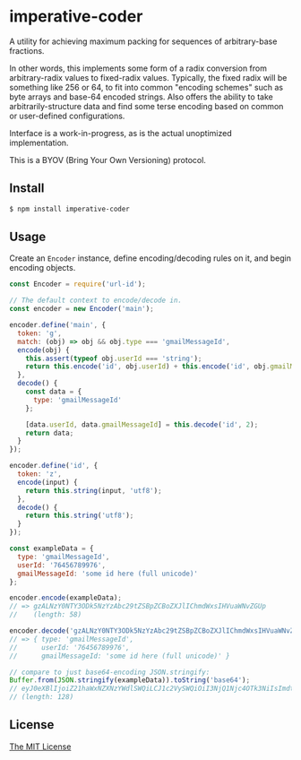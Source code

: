 imperative-coder
================

A utility for achieving maximum packing for sequences of arbitrary-base fractions.

In other words, this implements some form of a radix conversion from arbitrary-radix values to
fixed-radix values. Typically, the fixed radix will be something like 256 or 64, to fit into common
"encoding schemes" such as byte arrays and base-64 encoded strings. Also offers the ability to take
arbitrarily-structure data and find some terse encoding based on common or user-defined
configurations.

Interface is a work-in-progress, as is the actual unoptimized implementation.

This is a BYOV (Bring Your Own Versioning) protocol.

Install
-------

```sh
$ npm install imperative-coder
```

Usage
-----

Create an `Encoder` instance, define encoding/decoding rules on it, and begin encoding objects.

```js
const Encoder = require('url-id');

// The default context to encode/decode in.
const encoder = new Encoder('main');

encoder.define('main', {
  token: 'g',
  match: (obj) => obj && obj.type === 'gmailMessageId',
  encode(obj) {
    this.assert(typeof obj.userId === 'string');
    return this.encode('id', obj.userId) + this.encode('id', obj.gmailMessageId);
  },
  decode() {
    const data = {
      type: 'gmailMessageId'
    };

    [data.userId, data.gmailMessageId] = this.decode('id', 2);
    return data;
  }
});

encoder.define('id', {
  token: 'z',
  encode(input) {
    return this.string(input, 'utf8');
  },
  decode() {
    return this.string('utf8');
  }
});

const exampleData = {
  type: 'gmailMessageId',
  userId: '76456789976',
  gmailMessageId: 'some id here (full unicode)'
};

encoder.encode(exampleData);
// => gzALNzY0NTY3ODk5NzYzAbc29tZSBpZCBoZXJlIChmdWxsIHVuaWNvZGUp
//    (length: 58)

encoder.decode('gzALNzY0NTY3ODk5NzYzAbc29tZSBpZCBoZXJlIChmdWxsIHVuaWNvZGUp');
// => { type: 'gmailMessageId',
//      userId: '76456789976',
//      gmailMessageId: 'some id here (full unicode)' }

// compare to just base64-encoding JSON.stringify:
Buffer.from(JSON.stringify(exampleData)).toString('base64');
// eyJ0eXBlIjoiZ21haWxNZXNzYWdlSWQiLCJ1c2VySWQiOiI3NjQ1Njc4OTk3NiIsImdtYWlsTWVzc2FnZUlkIjoic29tZSBpZCBoZXJlIChmdWxsIHVuaWNvZGUpIn0=
// (length: 128)
```

License
-------

[The MIT License](https://github.com/skeggse/imperative-coder/blob/main/LICENSE)
